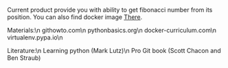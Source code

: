 Current product provide you with ability to get fibonacci number from its position.
You can also find docker image [There](https://hub.docker.com/repository/docker/andry258852/fibonacci).

Materials:\n
githowto.com\n
pythonbasics.org\n
docker-curriculum.com\n
virtualenv.pypa.io\n

Literature:\n
Learning python (Mark Lutz)\n
Pro Git book (Scott Chacon and Ben Straub)
